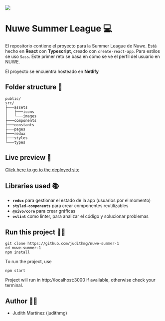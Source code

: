 <img src="https://nuwe.io/_next/image?url=%2Flogo_color.png&w=64&q=75"/>


# Nuwe Summer League 💻

El repositorio contiene el proyecto para la Summer League de Nuwe. Está hecho en **React** con **Typescript**, creado con `create-react-app`. Para estilos se uso `Sass`. Este primer reto se basa en cómo se ve el perfil del usuario en NUWE. 

El proyecto se encuentra hosteado en **Netlify**


## Folder structure 📁
```
public/
src/
├───assets      
│   ├───icons   
│   └───images  
├───components  
├───constants
├───pages
├───redux
├───styles
└───types
```
## Live preview 📳

[Click here to go to the deployed site](https://judith-mwc.netlify.app/)

## Libraries used 📚
- **`redux`** para gestionar el estado de la app (usuarios por el momento)
- **`styled-components`** para crear componentes reutilizables
- **`@nivo/core`** para crear gráficas
- **`eslint`** como linter, para analizar el código y solucionar problemas

## Run this project 🏃‍♀️

```
git clone https://github.com/judithmg/nuwe-summer-1
cd nuwe-summer-1
npm install
```

To run the project, use
```
npm start
```

Project will run in http://localhost:3000 if available, otherwise check your terminal.

## Author 👩‍💻
- Judith Martínez (judithmg)

